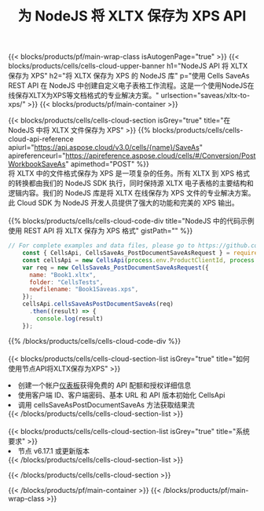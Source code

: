 ﻿---
title: 为 NodeJS 将 XLTX 保存为 XPS API
description: 用于 Microsoft Excel 和 OpenOffice Calc 的云 API 和 SDK。将电子表格转换为其他格式文件。
url: /zh/nodejs/saveas/xltx-to-xps/
---
{{< blocks/products/pf/main-wrap-class isAutogenPage="true" >}}
{{< blocks/products/cells/cells-cloud-upper-banner h1="NodeJS API 将 XLTX 保存为 XPS" h2="将 XLTX 保存为 XPS 的 NodeJS 库" p="使用 Cells SaveAs REST API 在 NodeJS 中创建自定义电子表格工作流程。这是一个使用NodeJS在线保存XLTX为XPS等文档格式的专业解决方案。" urlsection="saveas/xltx-to-xps/" >}}
{{< blocks/products/pf/main-container >}}

{{< blocks/products/cells/cells-cloud-section isGrey="true" title="在 NodeJS 中将 XLTX 文件保存为 XPS" >}}
{{% blocks/products/cells/cells-cloud-api-reference apiurl="https://api.aspose.cloud/v3.0/cells/{name}/SaveAs" apireferenceurl="https://apireference.aspose.cloud/cells/#/Conversion/PostWorkbookSaveAs" apimethod="POST" %}}
<br/>
将 XLTX 中的文件格式保存为 XPS 是一项复杂的任务。所有 XLTX 到 XPS 格式的转换都由我们的 NodeJS SDK 执行，同时保持源 XLTX 电子表格的主要结构和逻辑内容。我们的 NodeJS 库是将 XLTX 在线保存为 XPS 文件的专业解决方案。此 Cloud SDK 为 NodeJS 开发人员提供了强大的功能和完美的 XPS 输出。
<br/>
<br/>
{{% blocks/products/cells/cells-cloud-code-div title="NodeJS 中的代码示例使用 REST API 将 XLTX 保存为 XPS 格式" gistPath="" %}}
  
```js
// For complete examples and data files, please go to https://github.com/aspose-cells-cloud/aspose-cells-cloud-node/
    const { CellsApi, CellsSaveAs_PostDocumentSaveAsRequest } = require("asposecellscloud");
    const cellsApi = new CellsApi(process.env.ProductClientId, process.env.ProductClientSecret);
    var req = new CellsSaveAs_PostDocumentSaveAsRequest({
      name: "Book1.xltx",
      folder: "CellsTests",
      newfilename: "Book1Saveas.xps",
    });
    cellsApi.cellsSaveAsPostDocumentSaveAs(req)
      .then((result) => {
        console.log(result)
    });
```
  
{{% /blocks/products/cells/cells-cloud-code-div %}}
<br/>
<br/>
{{< blocks/products/cells/cells-cloud-section-list isGrey="true" title="如何使用节点API将XLTX保存为XPS" >}}
<li>创建一个帐户<a href="https://dashboard.aspose.cloud/">仪表板</a>获得免费的 API 配额和授权详细信息</li>
<li>使用客户端 ID、客户端密码、基本 URL 和 API 版本初始化 CellsApi</li>
<li>调用 cellsSaveAsPostDocumentSaveAs 方法获取结果流</li>
{{< /blocks/products/cells/cells-cloud-section-list >}}
<br/>
<br/>
{{< blocks/products/cells/cells-cloud-section-list isGrey="true" title="系统要求" >}}
<li>节点 v6.17.1 或更新版本</li>
{{< /blocks/products/cells/cells-cloud-section-list >}}

{{< /blocks/products/cells/cells-cloud-section >}}

{{< /blocks/products/pf/main-container >}}
{{< /blocks/products/pf/main-wrap-class >}}
